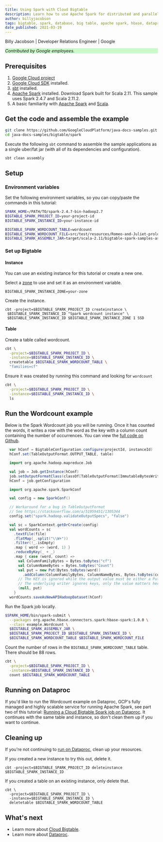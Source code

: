 ```yaml
---
title: Using Spark with Cloud Bigtable 
description: Learn how to use Apache Spark for distributed and parallelized data processing with Cloud Bigtable.
author: billyjacobson
tags: bigtable, spark, database, big table, apache spark, hbase, dataproc
date_published: 2021-03-19
---
```


Billy Jacobson | Developer Relations Engineer | Google

<p style="background-color:#CAFACA;"><i>Contributed by Google employees.</i></p>

## Prerequisites

1. [Google Cloud project](https://console.cloud.google.com/)
1. [Google Cloud SDK](https://cloud.google.com/sdk/) installed.
1. [sbt](https://www.scala-sbt.org/) installed.
1. [Apache Spark](https://spark.apache.org/) installed. Download Spark built for Scala 2.11. This sample uses Spark 2.4.7 and Scala 2.11.2.
1. A basic familiarity with [Apache Spark](https://spark.apache.org/) and [Scala](https://www.scala-lang.org/).

## Get the code and assemble the example

```bash
git clone https://github.com/GoogleCloudPlatform/java-docs-samples.git
cd java-docs-samples/bigtable/spark
```
Execute the following `sbt` command to assemble the sample applications as a single uber/fat jar (with all of its dependencies and configuration).

```bash
sbt clean assembly
```

## Setup

### Environment variables
Set the following environment variables, so you can copy/paste the commands in this tutorial:

```bash
SPARK_HOME=/PATH/TO/spark-2.4.7-bin-hadoop2.7
BIGTABLE_SPARK_PROJECT_ID=your-project-id
BIGTABLE_SPARK_INSTANCE_ID=your-instance-id

BIGTABLE_SPARK_WORDCOUNT_TABLE=wordcount
BIGTABLE_SPARK_WORDCOUNT_FILE=src/test/resources/Romeo-and-Juliet-prologue.txt
BIGTABLE_SPARK_ASSEMBLY_JAR=target/scala-2.11/bigtable-spark-samples-assembly-0.1.jar
```

### Set up Bigtable

#### Instance
You can use an existing instance for this tutorial or create a new one.

Select a [zone](https://cloud.google.com/bigtable/docs/locations) to use and set it as an environment variable.

    BIGTABLE_SPARK_INSTANCE_ZONE=your-zone

Create the instance.

    cbt -project=$BIGTABLE_SPARK_PROJECT_ID createinstance \
     $BIGTABLE_SPARK_INSTANCE_ID "Spark wordcount instance" \
     $BIGTABLE_SPARK_INSTANCE_ID $BIGTABLE_SPARK_INSTANCE_ZONE 1 SSD

#### Table

Create a table called wordcount.

```bash
cbt \
  -project=$BIGTABLE_SPARK_PROJECT_ID \
  -instance=$BIGTABLE_SPARK_INSTANCE_ID \
  createtable $BIGTABLE_SPARK_WORDCOUNT_TABLE \
  "families=cf"
```

Ensure it was created by running this command and looking for `wordcount`
```bash
cbt \
  -project=$BIGTABLE_SPARK_PROJECT_ID \
  -instance=$BIGTABLE_SPARK_INSTANCE_ID \
  ls
```

## Run the Wordcount example

Below is the Spark Wordcount job you will be running. Once it has counted the words, it writes a row with the word as
the key with a column count containing the number of occurrences. You can view the [full code on Github](https://github.com/GoogleCloudPlatform/java-docs-samples/blob/master/bigtable/spark/src/main/scala/example/Wordcount.scala). 

[embedmd]:# (https://raw.githubusercontent.com/GoogleCloudPlatform/java-docs-samples/master/bigtable/spark/src/main/scala/example/Wordcount.scala /.*var hConf/ /saveAsNewAPIHadoopDataset\(hConf\)/)
```scala
  var hConf = BigtableConfiguration.configure(projectId, instanceId)
  hConf.set(TableOutputFormat.OUTPUT_TABLE, table)

  import org.apache.hadoop.mapreduce.Job

  val job = Job.getInstance(hConf)
  job.setOutputFormatClass(classOf[TableOutputFormat[ImmutableBytesWritable]])
  hConf = job.getConfiguration

  import org.apache.spark.SparkConf

  val config = new SparkConf()

  // Workaround for a bug in TableOutputFormat
  // See https://stackoverflow.com/a/51959451/1305344
  config.set("spark.hadoop.validateOutputSpecs", "false")

  val sc = SparkContext.getOrCreate(config)
  val wordCounts = sc
    .textFile(file)
    .flatMap(_.split("\\W+"))
    .filter(!_.isEmpty)
    .map { word => (word, 1) }
    .reduceByKey(_ + _)
    .map { case (word, count) =>
      val ColumnFamilyBytes = Bytes.toBytes("cf")
      val ColumnNameBytes = Bytes.toBytes("Count")
      val put = new Put(Bytes.toBytes(word))
        .addColumn(ColumnFamilyBytes, ColumnNameBytes, Bytes.toBytes(count))
      // The KEY is ignored while the output value must be either a Put or a Delete instance
      // The underlying writer ignores keys, only the value matters here.
      (null, put)
    }
  wordCounts.saveAsNewAPIHadoopDataset(hConf)
```

Run the Spark job locally.

```bash
$SPARK_HOME/bin/spark-submit \
  --packages org.apache.hbase.connectors.spark:hbase-spark:1.0.0 \
  --class example.Wordcount \
  $BIGTABLE_SPARK_ASSEMBLY_JAR \
  $BIGTABLE_SPARK_PROJECT_ID $BIGTABLE_SPARK_INSTANCE_ID \
  $BIGTABLE_SPARK_WORDCOUNT_TABLE $BIGTABLE_SPARK_WORDCOUNT_FILE
```

Count the number of rows in the `BIGTABLE_SPARK_WORDCOUNT_TABLE` table. There should be 88 rows.

```bash
cbt \
  -project=$BIGTABLE_SPARK_PROJECT_ID \
  -instance=$BIGTABLE_SPARK_INSTANCE_ID \
  count $BIGTABLE_SPARK_WORDCOUNT_TABLE
```


## Running on Dataproc

If you'd like to run the Wordcount example on Dataproc, GCP's fully managed and highly scalable service for running
Apache Spark, see part two of this tutorial: [Running a Cloud Bigtable Spark job on Dataproc](https://cloud.google.com/community/tutorials/bigtable-spark-dataproc). It continues with the
same table and instance, so don't clean them up if you want to continue.

## Cleaning up

If you're not continuing to [run on Dataproc](https://cloud.google.com/community/tutorials/bigtable-spark-dataproc),
clean up your resources. 

If you created a new instance to try this out, delete it. 

    cbt -project=$BIGTABLE_SPARK_PROJECT_ID deleteinstance $BIGTABLE_SPARK_INSTANCE_ID

If you created a table on an existing instance, only delete that.

    cbt \
      -project=$BIGTABLE_SPARK_PROJECT_ID \
      -instance=$BIGTABLE_SPARK_INSTANCE_ID \
      deletetable $BIGTABLE_SPARK_WORDCOUNT_TABLE


## What's next

- Learn more about [Cloud Bigtable](https://cloud.google.com/bigtable/).
- Learn more about [Dataproc](https://cloud.google.com/dataproc).

